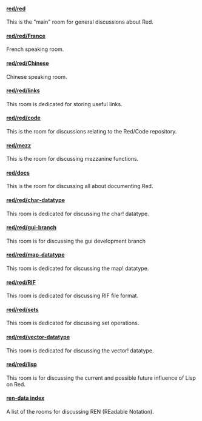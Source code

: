 #### [red/red](https://gitter.im/red/red)
This is the "main" room for general discussions about Red.

#### [red/red/France](https://gitter.im/red/red/France)
French speaking room.

#### [red/red/Chinese](https://gitter.im/red/red/Chinese)
Chinese speaking room.

#### [red/red/links](https://gitter.im/red/red/links)
This room is dedicated for storing useful links.

#### [red/red/code](https://gitter.im/red/red/code)
This is the room for discussions relating to the Red/Code repository.

#### [red/mezz](https://gitter.im/red/mezz)
This is the room for discussing mezzanine functions.

#### [red/docs](https://gitter.im/red/docs)
This is the room for discussing all about documenting Red.

#### [red/red/char-datatype](https://gitter.im/red/red/char-datatype)
This room is dedicated for discussing the char! datatype.

#### [red/red/gui-branch](https://gitter.im/red/red/gui-branch)
This room is for discussing the gui development branch

#### [red/red/map-datatype](https://gitter.im/red/red/map-datatype)
This room is dedicated for discussing the map! datatype.

#### [red/red/RIF](https://gitter.im/red/red/RIF)
This room is dedicated for discussing RIF file format.

#### [red/red/sets](https://gitter.im/red/red/sets)
This room is dedicated for discussing set operations.

#### [red/red/vector-datatype](https://gitter.im/red/red/vector-datatype)
This room is dedicated for discussing the vector! datatype.

#### [red/red/lisp](https://gitter.im/red/red/lisp)
This room is for discussing the current and possible future influence of Lisp on Red.

#### [ren-data index](https://github.com/Ren-data/Ren/wiki/Gitter-Room-Index)
A list of the rooms for discussing REN (REadable Notation).